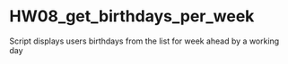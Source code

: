 # HW08_get_birthdays_per_week
 Script displays users birthdays from the list for week ahead by a working day
